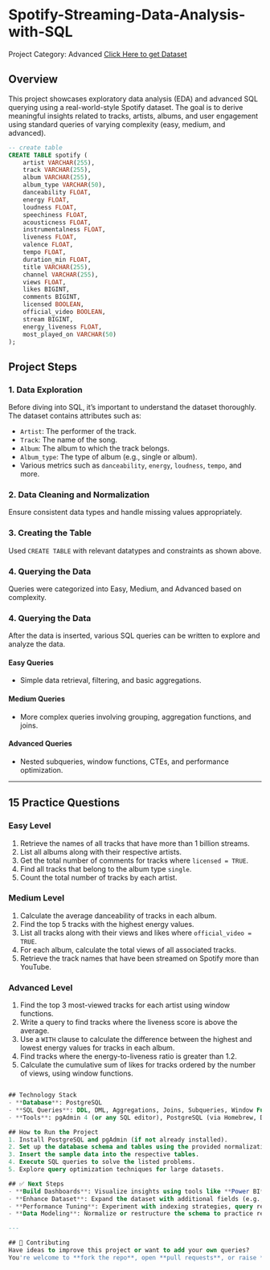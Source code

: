 # Spotify-Streaming-Data-Analysis-with-SQL
Project Category: Advanced
[Click Here to get Dataset](https://www.kaggle.com/datasets/sanjanchaudhari/spotify-dataset)

## Overview
This project showcases exploratory data analysis (EDA) and advanced SQL querying using a real-world-style Spotify dataset. The goal is to derive meaningful insights related to tracks, artists, albums, and user engagement using standard queries of varying complexity (easy, medium, and advanced).

```sql
-- create table
CREATE TABLE spotify (
    artist VARCHAR(255),
    track VARCHAR(255),
    album VARCHAR(255),
    album_type VARCHAR(50),
    danceability FLOAT,
    energy FLOAT,
    loudness FLOAT,
    speechiness FLOAT,
    acousticness FLOAT,
    instrumentalness FLOAT,
    liveness FLOAT,
    valence FLOAT,
    tempo FLOAT,
    duration_min FLOAT,
    title VARCHAR(255),
    channel VARCHAR(255),
    views FLOAT,
    likes BIGINT,
    comments BIGINT,
    licensed BOOLEAN,
    official_video BOOLEAN,
    stream BIGINT,
    energy_liveness FLOAT,
    most_played_on VARCHAR(50)
);
```
## Project Steps

### 1. Data Exploration
Before diving into SQL, it’s important to understand the dataset thoroughly. The dataset contains attributes such as:
- `Artist`: The performer of the track.
- `Track`: The name of the song.
- `Album`: The album to which the track belongs.
- `Album_type`: The type of album (e.g., single or album).
- Various metrics such as `danceability`, `energy`, `loudness`, `tempo`, and more.
  
### 2. Data Cleaning and Normalization
 Ensure consistent data types and handle missing values appropriately.
 
### 3. Creating the Table
Used `CREATE TABLE` with relevant datatypes and constraints as shown above.
   
### 4. Querying the Data
Queries were categorized into Easy, Medium, and Advanced based on complexity.
 
### 4. Querying the Data
After the data is inserted, various SQL queries can be written to explore and analyze the data.

#### Easy Queries
- Simple data retrieval, filtering, and basic aggregations.
  
#### Medium Queries
- More complex queries involving grouping, aggregation functions, and joins.
  
#### Advanced Queries
- Nested subqueries, window functions, CTEs, and performance optimization.
  
---

## 15 Practice Questions

### Easy Level
1. Retrieve the names of all tracks that have more than 1 billion streams.
2. List all albums along with their respective artists.
3. Get the total number of comments for tracks where `licensed = TRUE`.
4. Find all tracks that belong to the album type `single`.
5. Count the total number of tracks by each artist.

### Medium Level
1. Calculate the average danceability of tracks in each album.
2. Find the top 5 tracks with the highest energy values.
3. List all tracks along with their views and likes where `official_video = TRUE`.
4. For each album, calculate the total views of all associated tracks.
5. Retrieve the track names that have been streamed on Spotify more than YouTube.

### Advanced Level
1. Find the top 3 most-viewed tracks for each artist using window functions.
2. Write a query to find tracks where the liveness score is above the average.
3. Use a `WITH` clause to calculate the difference between the highest and lowest energy values for tracks in each album.
4. Find tracks where the energy-to-liveness ratio is greater than 1.2.
5. Calculate the cumulative sum of likes for tracks ordered by the number of views, using window functions.
```sql

## Technology Stack
- **Database**: PostgreSQL
- **SQL Queries**: DDL, DML, Aggregations, Joins, Subqueries, Window Functions
- **Tools**: pgAdmin 4 (or any SQL editor), PostgreSQL (via Homebrew, Docker, or direct installation)

## How to Run the Project
1. Install PostgreSQL and pgAdmin (if not already installed).
2. Set up the database schema and tables using the provided normalization structure.
3. Insert the sample data into the respective tables.
4. Execute SQL queries to solve the listed problems.
5. Explore query optimization techniques for large datasets.

## ✅ Next Steps  
- **Build Dashboards**: Visualize insights using tools like **Power BI**, **Tableau**, or **Metabase** to enhance storytelling from the SQL queries.  
- **Enhance Dataset**: Expand the dataset with additional fields (e.g., genres, listener locations) or larger volume to simulate real-world scaling.  
- **Performance Tuning**: Experiment with indexing strategies, query refactoring, and execution plans for better performance on complex queries.  
- **Data Modeling**: Normalize or restructure the schema to practice relational design principles and improve maintainability.

---

## 🤝 Contributing  
Have ideas to improve this project or want to add your own queries?  
You're welcome to **fork the repo**, open **pull requests**, or raise **issues** for discussions and collaboration.
